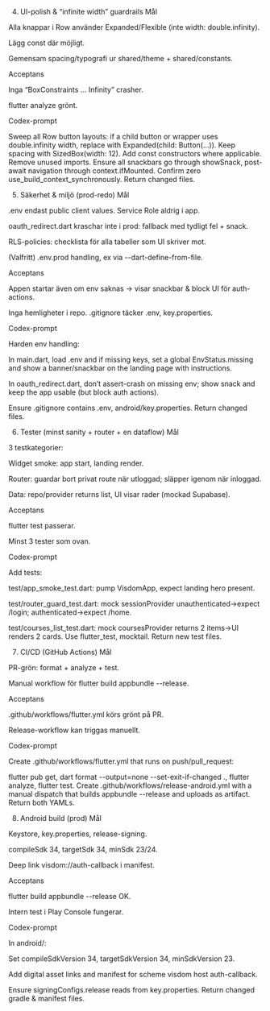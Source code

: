 4) UI-polish & “infinite width” guardrails
Mål

Alla knappar i Row använder Expanded/Flexible (inte width: double.infinity).

Lägg const där möjligt.

Gemensam spacing/typografi ur shared/theme + shared/constants.

Acceptans

Inga “BoxConstraints … Infinity” crasher.

flutter analyze grönt.

Codex-prompt

Sweep all Row button layouts: if a child button or wrapper uses double.infinity width, replace with Expanded(child: Button(...)). Keep spacing with SizedBox(width: 12).
Add const constructors where applicable.
Remove unused imports.
Ensure all snackbars go through showSnack, post-await navigation through context.ifMounted.
Confirm zero use_build_context_synchronously.
Return changed files.

5) Säkerhet & miljö (prod-redo)
Mål

.env endast public client values. Service Role aldrig i app.

oauth_redirect.dart kraschar inte i prod: fallback med tydligt fel + snack.

RLS-policies: checklista för alla tabeller som UI skriver mot.

(Valfritt) .env.prod handling, ex via --dart-define-from-file.

Acceptans

Appen startar även om env saknas → visar snackbar & block UI för auth-actions.

Inga hemligheter i repo. .gitignore täcker .env, key.properties.

Codex-prompt

Harden env handling:

In main.dart, load .env and if missing keys, set a global EnvStatus.missing and show a banner/snackbar on the landing page with instructions.

In oauth_redirect.dart, don’t assert-crash on missing env; show snack and keep the app usable (but block auth actions).

Ensure .gitignore contains .env, android/key.properties.
Return changed files.

6) Tester (minst sanity + router + en dataflow)
Mål

3 testkategorier:

Widget smoke: app start, landing render.

Router: guardar bort privat route när utloggad; släpper igenom när inloggad.

Data: repo/provider returns list, UI visar rader (mockad Supabase).

Acceptans

flutter test passerar.

Minst 3 tester som ovan.

Codex-prompt

Add tests:

test/app_smoke_test.dart: pump VisdomApp, expect landing hero present.

test/router_guard_test.dart: mock sessionProvider unauthenticated→expect /login; authenticated→expect /home.

test/courses_list_test.dart: mock coursesProvider returns 2 items→UI renders 2 cards.
Use flutter_test, mocktail.
Return new test files.

7) CI/CD (GitHub Actions)
Mål

PR-grön: format + analyze + test.

Manual workflow för flutter build appbundle --release.

Acceptans

.github/workflows/flutter.yml körs grönt på PR.

Release-workflow kan triggas manuellt.

Codex-prompt

Create .github/workflows/flutter.yml that runs on push/pull_request:

flutter pub get, dart format --output=none --set-exit-if-changed ., flutter analyze, flutter test.
Create .github/workflows/release-android.yml with a manual dispatch that builds appbundle --release and uploads as artifact.
Return both YAMLs.

8) Android build (prod)
Mål

Keystore, key.properties, release-signing.

compileSdk 34, targetSdk 34, minSdk 23/24.

Deep link visdom://auth-callback i manifest.

Acceptans

flutter build appbundle --release OK.

Intern test i Play Console fungerar.

Codex-prompt

In android/:

Set compileSdkVersion 34, targetSdkVersion 34, minSdkVersion 23.

Add digital asset links and manifest <intent-filter> for scheme visdom host auth-callback.

Ensure signingConfigs.release reads from key.properties.
Return changed gradle & manifest files.

